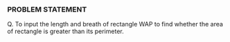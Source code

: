 ### PROBLEM STATEMENT

Q. To input the length and breath of rectangle WAP to find whether the area of rectangle is greater than its perimeter. 
